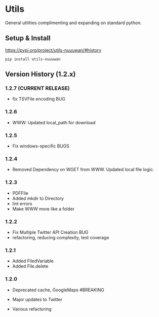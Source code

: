 # Utils

General utilities complimenting and expanding on standard python.

## Setup & Install

https://pypi.org/project/utils-nuuuwan/#history

```
pip install utils-nuuuwan
```

## Version History (1.2.x)


### 1.2.7  (CURRENT RELEASE)
* fix TSVFile encoding BUG

### 1.2.6 
* WWW: Updated local_path for download

### 1.2.5
* Fix windows-specific BUGS

### 1.2.4 
* Removed Dependency on WGET from WWW. Updated local file logic. 

### 1.2.3 
* PDFFile
* Added mkdir to Directory
* lint errors
* Make WWW more like a folder

### 1.2.2 
* Fix Multiple Twitter API Creation BUG
* refactoring, reducing complexity, test coverage

### 1.2.1 
* Added FiledVariable  
* Added File.delete

### 1.2.0 
* Deprecated cache, GoogleMaps #BREAKING
* Major updates to Twitter 

* Various refactoring 
